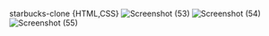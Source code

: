 starbucks-clone
 {HTML,CSS}
 ![Screenshot (53)](https://user-images.githubusercontent.com/100371280/226891310-71b289f9-22bd-4ec0-be15-93747044bfbd.png)
![Screenshot (54)](https://user-images.githubusercontent.com/100371280/226891339-b2a52e0c-6c35-45ae-a690-34e97fdb46fc.png)
![Screenshot (55)](https://user-images.githubusercontent.com/100371280/226891357-8582ce72-0b21-45c6-aaac-84483fbebe25.png)
